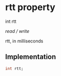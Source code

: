 


# rtt property







int rtt
  
_<span class="feature">read / write</span>_



<p>rtt, in milliseconds</p>



## Implementation

```dart
int rtt;
```







